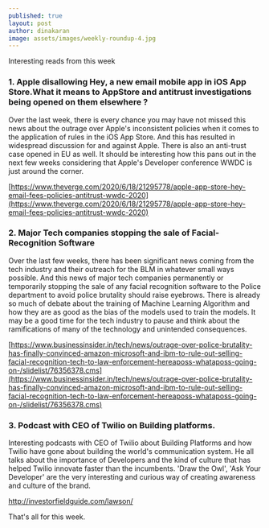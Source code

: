 ```yaml
---
published: true
layout: post
author: dinakaran
image: assets/images/weekly-roundup-4.jpg
---
```

Interesting reads from this week

### 1. Apple disallowing Hey, a new email mobile app in iOS App Store.What it means to AppStore and antitrust investigations being opened on them elsewhere ? 

Over the last week, there is every chance you may have not missed this news about the outrage over Apple's inconsistent policies when it comes to the application of rules in the iOS App Store. And this has resulted in widespread discussion for and against Apple. There is also an anti-trust case opened in EU as well. It should be interesting how this pans out in the next few weeks considering that Apple's Developer conference WWDC is just around the corner.  

[https://www.theverge.com/2020/6/18/21295778/apple-app-store-hey-email-fees-policies-antitrust-wwdc-2020](https://www.theverge.com/2020/6/18/21295778/apple-app-store-hey-email-fees-policies-antitrust-wwdc-2020)


### 2. Major Tech companies stopping the sale of Facial-Recognition Software

Over the last few weeks, there has been significant news coming from the tech industry and their outreach for the BLM in whatever small ways possible. And this news of major tech companies permanently or temporarily stopping the sale of any facial recognition software to the Police department to avoid police brutality should raise eyebrows. There is already so much of debate about the training of Machine Learning Algorithm and how they are as good as the bias of the models used to train the models. It may be a good time for the tech industry to pause and think about the ramifications of many of the technology and unintended consequences. 

[https://www.businessinsider.in/tech/news/outrage-over-police-brutality-has-finally-convinced-amazon-microsoft-and-ibm-to-rule-out-selling-facial-recognition-tech-to-law-enforcement-hereaposs-whataposs-going-on-/slidelist/76356378.cms](https://www.businessinsider.in/tech/news/outrage-over-police-brutality-has-finally-convinced-amazon-microsoft-and-ibm-to-rule-out-selling-facial-recognition-tech-to-law-enforcement-hereaposs-whataposs-going-on-/slidelist/76356378.cms)


### 3. Podcast with CEO of Twilio on Building platforms.

Interesting podcasts with CEO of Twilio about Building Platforms and how Twilio have gone about building the world's communication system. He all talks about the importance of Developers and the kind of culture that has helped Twilio innovate faster than the incumbents. 'Draw the Owl', 'Ask Your Developer' are the very interesting and curious way of creating awareness and culture of the brand. 

http://investorfieldguide.com/lawson/

That's all for this week.
